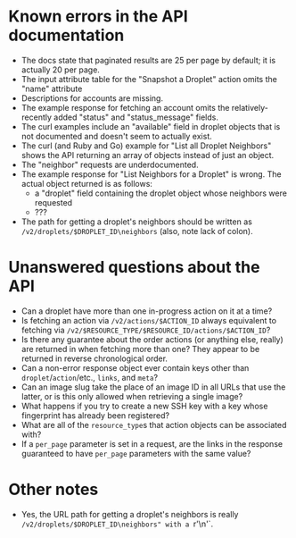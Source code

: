 # Known errors in the API documentation

- The docs state that paginated results are 25 per page by default; it is
  actually 20 per page.
- The input attribute table for the "Snapshot a Droplet" action omits the
  "name" attribute
- Descriptions for accounts are missing.
- The example response for fetching an account omits the relatively-recently
  added "status" and "status_message" fields.
- The curl examples include an "available" field in droplet objects that is not
  documented and doesn't seem to actually exist.
- The curl (and Ruby and Go) example for "List all Droplet Neighbors" shows the
  API returning an array of objects instead of just an object.
- The "neighbor" requests are underdocumented.
- The example response for "List Neighbors for a Droplet" is wrong.  The actual
  object returned is as follows:
    - a "droplet" field containing the droplet object whose neighbors were
      requested
    - ???
- The path for getting a droplet's neighbors should be written as
  `/v2/droplets/$DROPLET_ID\neighbors` (also, note lack of colon).

# Unanswered questions about the API

- Can a droplet have more than one in-progress action on it at a time?
- Is fetching an action via `/v2/actions/$ACTION_ID` always equivalent to
  fetching via `/v2/$RESOURCE_TYPE/$RESOURCE_ID/actions/$ACTION_ID`?
- Is there any guarantee about the order actions (or anything else, really) are
  returned in when fetching more than one?  They appear to be returned in
  reverse chronological order.
- Can a non-error response object ever contain keys other than
  `droplet`/`action`/etc., `links`, and `meta`?
- Can an image slug take the place of an image ID in all URLs that use the
  latter, or is this only allowed when retrieving a single image?
- What happens if you try to create a new SSH key with a key whose fingerprint
  has already been registered?
- What are all of the `resource_type`s that action objects can be associated
  with?
- If a `per_page` parameter is set in a request, are the links in the response
  guaranteed to have `per_page` parameters with the same value?

# Other notes

- Yes, the URL path for getting a droplet's neighbors is really
  `/v2/droplets/$DROPLET_ID\neighbors" with a `r'\n'`.
